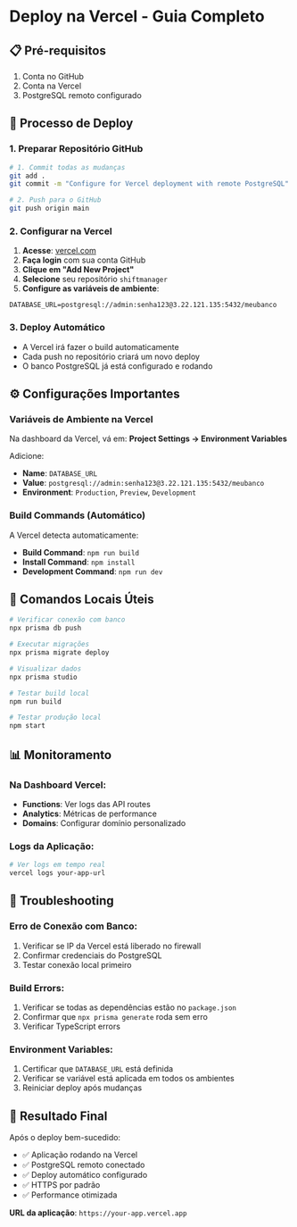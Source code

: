 # Deploy na Vercel - Guia Completo

## 📋 Pré-requisitos

1. Conta no GitHub
2. Conta na Vercel
3. PostgreSQL remoto configurado

## 🚀 Processo de Deploy

### 1. Preparar Repositório GitHub

```bash
# 1. Commit todas as mudanças
git add .
git commit -m "Configure for Vercel deployment with remote PostgreSQL"

# 2. Push para o GitHub
git push origin main
```

### 2. Configurar na Vercel

1. **Acesse**: [vercel.com](https://vercel.com)
2. **Faça login** com sua conta GitHub
3. **Clique em "Add New Project"**
4. **Selecione** seu repositório `shiftmanager`
5. **Configure as variáveis de ambiente**:

```
DATABASE_URL=postgresql://admin:senha123@3.22.121.135:5432/meubanco
```

### 3. Deploy Automático

- A Vercel irá fazer o build automaticamente
- Cada push no repositório criará um novo deploy
- O banco PostgreSQL já está configurado e rodando

## ⚙️ Configurações Importantes

### Variáveis de Ambiente na Vercel

Na dashboard da Vercel, vá em:
**Project Settings → Environment Variables**

Adicione:
- **Name**: `DATABASE_URL`
- **Value**: `postgresql://admin:senha123@3.22.121.135:5432/meubanco`
- **Environment**: `Production`, `Preview`, `Development`

### Build Commands (Automático)

A Vercel detecta automaticamente:
- **Build Command**: `npm run build`
- **Install Command**: `npm install`
- **Development Command**: `npm run dev`

## 🔧 Comandos Locais Úteis

```bash
# Verificar conexão com banco
npx prisma db push

# Executar migrações
npx prisma migrate deploy

# Visualizar dados
npx prisma studio

# Testar build local
npm run build

# Testar produção local
npm start
```

## 📊 Monitoramento

### Na Dashboard Vercel:
- **Functions**: Ver logs das API routes
- **Analytics**: Métricas de performance
- **Domains**: Configurar domínio personalizado

### Logs da Aplicação:
```bash
# Ver logs em tempo real
vercel logs your-app-url
```

## 🚨 Troubleshooting

### Erro de Conexão com Banco:
1. Verificar se IP da Vercel está liberado no firewall
2. Confirmar credenciais do PostgreSQL
3. Testar conexão local primeiro

### Build Errors:
1. Verificar se todas as dependências estão no `package.json`
2. Confirmar que `npx prisma generate` roda sem erro
3. Verificar TypeScript errors

### Environment Variables:
1. Certificar que `DATABASE_URL` está definida
2. Verificar se variável está aplicada em todos os ambientes
3. Reiniciar deploy após mudanças

## 🎯 Resultado Final

Após o deploy bem-sucedido:
- ✅ Aplicação rodando na Vercel
- ✅ PostgreSQL remoto conectado
- ✅ Deploy automático configurado
- ✅ HTTPS por padrão
- ✅ Performance otimizada

**URL da aplicação**: `https://your-app.vercel.app`